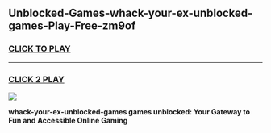 
## Unblocked-Games-whack-your-ex-unblocked-games-Play-Free-zm9of
<h3>
<a href="https://premium76.site?title=whack-your-ex-unblocked-games&ref=15A">CLICK TO PLAY</a></h3>
<hr>

<h3>
<a href="https://premium76.site?title=whack-your-ex-unblocked-games&ref=15A">CLICK 2 PLAY</a>
  
</h3>

<a href="https://premium76.site?title=whack-your-ex-unblocked-games&ref=15A"><img src="https://clearcache.store/games.png"></a>


**whack-your-ex-unblocked-games games unblocked: Your Gateway to Fun and Accessible Online Gaming**
